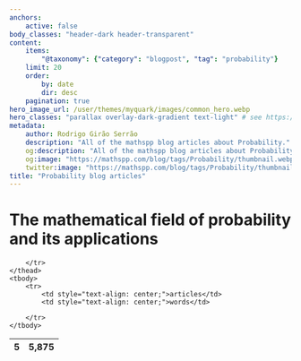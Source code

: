 ```yaml
---
anchors:
    active: false
body_classes: "header-dark header-transparent"
content:
    items:
        "@taxonomy": {"category": "blogpost", "tag": "probability"}
    limit: 20
    order:
        by: date
        dir: desc
    pagination: true
hero_image_url: /user/themes/myquark/images/common_hero.webp
hero_classes: "parallax overlay-dark-gradient text-light" # see https://demo.getgrav.org/blog-skeleton/blog/hero-classes
metadata:
    author: Rodrigo Girão Serrão
    description: "All of the mathspp blog articles about Probability."
    og:description: "All of the mathspp blog articles about Probability."
    og:image: "https://mathspp.com/blog/tags/Probability/thumbnail.webp"
    twitter:image: "https://mathspp.com/blog/tags/Probability/thumbnail.webp"
title: "Probability blog articles"
---
```



# The mathematical field of probability and its applications


<table class="stats-table">
    <thead>
        <tr>
            <th style="text-align: center;">5</th>
            <th style="text-align: center;">5,875</th>
            
        </tr>
    </thead>
    <tbody>
        <tr>
            <td style="text-align: center;">articles</td>
            <td style="text-align: center;">words</td>
            
        </tr>
    </tbody>
</table>